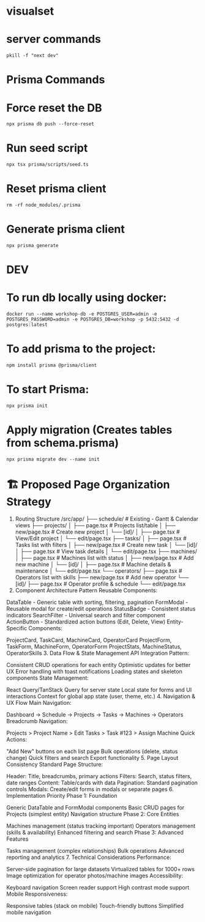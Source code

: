 # visualset

# server commands
    pkill -f "next dev"

# Prisma Commands
    
# Force reset the DB
    npx prisma db push --force-reset
# Run seed script
    npx tsx prisma/scripts/seed.ts

# Reset prisma client
    rm -rf node_modules/.prisma

# Generate prisma client
    npx prisma generate

# DEV
# To run db locally using docker:
    docker run --name workshop-db -e POSTGRES_USER=admin -e POSTGRES_PASSWORD=admin -e POSTGRES_DB=workshop -p 5432:5432 -d postgres:latest

# To add prisma to the project:
    npm install prisma @prisma/client

# To start Prisma:
    npx prisma init

# Apply migration (Creates tables from schema.prisma)
    npx prisma migrate dev --name init


# 🏗️ Proposed Page Organization Strategy
1. Routing Structure
/src/app/
├── schedule/           # Existing - Gantt & Calendar views
├── projects/
│   ├── page.tsx       # Projects list/table
│   ├── new/page.tsx   # Create new project
│   └── [id]/
│       ├── page.tsx   # View/Edit project
│       └── edit/page.tsx
├── tasks/
│   ├── page.tsx       # Tasks list with filters
│   ├── new/page.tsx   # Create new task
│   └── [id]/
│       ├── page.tsx   # View task details
│       └── edit/page.tsx
├── machines/
│   ├── page.tsx       # Machines list with status
│   ├── new/page.tsx   # Add new machine
│   └── [id]/
│       ├── page.tsx   # Machine details & maintenance
│       └── edit/page.tsx
└── operators/
    ├── page.tsx       # Operators list with skills
    ├── new/page.tsx   # Add new operator
    └── [id]/
        ├── page.tsx   # Operator profile & schedule
        └── edit/page.tsx
2. Component Architecture Pattern
Reusable Components:

DataTable - Generic table with sorting, filtering, pagination
FormModal - Reusable modal for create/edit operations
StatusBadge - Consistent status indicators
SearchFilter - Universal search and filter component
ActionButton - Standardized action buttons (Edit, Delete, View)
Entity-Specific Components:

ProjectCard, TaskCard, MachineCard, OperatorCard
ProjectForm, TaskForm, MachineForm, OperatorForm
ProjectStats, MachineStatus, OperatorSkills
3. Data Flow & State Management
API Integration Pattern:

Consistent CRUD operations for each entity
Optimistic updates for better UX
Error handling with toast notifications
Loading states and skeleton components
State Management:

React Query/TanStack Query for server state
Local state for forms and UI interactions
Context for global app state (user, theme, etc.)
4. Navigation & UX Flow
Main Navigation:

Dashboard → Schedule → Projects → Tasks → Machines → Operators
Breadcrumb Navigation:

Projects > Project Name > Edit
Tasks > Task #123 > Assign Machine
Quick Actions:

"Add New" buttons on each list page
Bulk operations (delete, status change)
Quick filters and search
Export functionality
5. Page Layout Consistency
Standard Page Structure:

Header: Title, breadcrumbs, primary actions
Filters: Search, status filters, date ranges
Content: Table/cards with data
Pagination: Standard pagination controls
Modals: Create/edit forms in modals or separate pages
6. Implementation Priority
Phase 1: Foundation

Generic DataTable and FormModal components
Basic CRUD pages for Projects (simplest entity)
Navigation structure
Phase 2: Core Entities

Machines management (status tracking important)
Operators management (skills & availability)
Enhanced filtering and search
Phase 3: Advanced Features

Tasks management (complex relationships)
Bulk operations
Advanced reporting and analytics
7. Technical Considerations
Performance:

Server-side pagination for large datasets
Virtualized tables for 1000+ rows
Image optimization for operator photos/machine images
Accessibility:

Keyboard navigation
Screen reader support
High contrast mode support
Mobile Responsiveness:

Responsive tables (stack on mobile)
Touch-friendly buttons
Simplified mobile navigation